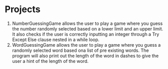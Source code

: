 # Projects
1) NumberGuessingGame allows the user to play a game where you guess the number randomly selected based on a lower limit and an upper limit. It also checks if the user is correctly inputting an integer through a Try Except Else clause nested in a while loop.
2) WordGuessingGame allows the user to play a game where you guess a randomly selected word based ona list of pre existing words. The program will also print out the length of the word in dashes to give the user a hint of the length of the word. 
